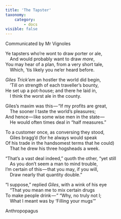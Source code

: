 ```yaml
---
title: 'The Tapster'
taxonomy:
    category:
        - docs
visible: false
---
```


<div class="author">Communicated by Mr Vignoles</div>

Ye tapsters who’re wont to draw porter or ale,  
&emsp;And would probably want to draw *more*,  
You may hear of a plan, from a very short tale,  
&emsp;Which, ’tis likely you ne’er heard before.  
  
*Giles Trick’em* an hostler the world did begin,  
&emsp;’Till on strength of each traveller’s bounty,  
He set up a pot-house; and there he laid in,  
&emsp;I think the worst ale in the county.  
  
Giles’s maxim was this — “If my profits are great,  
&emsp;The sooner I taste the world’s pleasures;  
And hence — like some wise men in the state —   
&emsp;He would often times deal in “half measures.”  
  
To a customer once, as conversing they stood,  
&emsp;Giles bragg’d (for he always would speak  
Of his trade in the handsomest terms that he could)  
&emsp;That he drew his three hogsheads a week.  
  
“That’s a vast deal indeed,” quoth the other, “yet still  
&emsp;As you don’t seem a man to mind trouble,  
I’m certain of this — that you may, if you will,  
&emsp;Draw nearly that quantity double.”  
  
“I suppose,” replied *Giles*, with a wink of his eye  
&emsp;“That you mean me to mix certain drugs  
To make people drink — ” “Why, no truly not I;  
&emsp;What I meant was by ‘Filling your mugs’”  
  
Anthropopagus